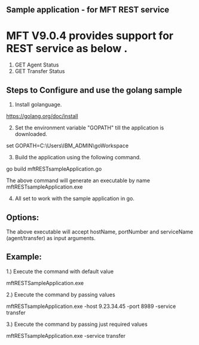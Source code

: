 
## Sample application - for MFT REST service
#  MFT V9.0.4  provides support for REST service as below .
1. GET Agent Status
2. GET Transfer Status


## Steps to Configure and use the golang sample 

1. Install golanguage.

https://golang.org/doc/install 

2. Set the environment variable "GOPATH" till the application is downloaded. 

 set GOPATH=C:\Users\IBM_ADMIN\goWorkspace

3. Build the application using the following command.

go build mftRESTsampleApplication.go 

The above command will generate an executable by name mftRESTsampleApplication.exe

4. All set to work with the sample application in go.

## Options: 

The above executable will accept hostName, portNumber and  serviceName (agent/transfer) as input arguments.

## Example: 

1.) Execute the command with default value

mftRESTSampleApplication.exe

2.) Execute the command by passing values

mftRESTsampleApplication.exe -host 9.23.34.45 -port 8989 -service transfer

3.) Execute the command by passing just required values

mftRESTsampleApplication.exe -service transfer
